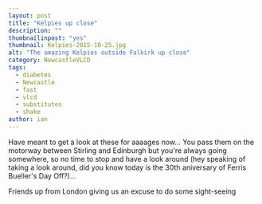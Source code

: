 ```yaml
---
layout: post
title: "Kelpies up close"
description: ""
thumbnailinpost: "yes"
thumbnail: Kelpies-2015-10-25.jpg
alt: "The amazing Kelpies outside Falkirk up close"
category: NewcastleVLCD
tags:
  - diabetes
  - Newcastle
  - fast
  - vlcd
  - substitutes
  - shake
author: ian
---
```


Have meant to get a look at these for aaaages now... You pass them on the motorway between Stirling and Edinburgh but you're always going somewhere, so no time to stop and have a look around (hey speaking of taking a look around, did you know today is the 30th aniversary of Ferris Bueller's Day Off?)...

Friends up from London giving us an excuse to do some sight-seeing

